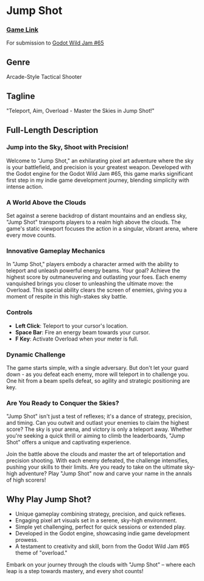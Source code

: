 # Jump Shot

### [Game Link](https://lethalgem.itch.io/jump-shot)

For submission to [Godot Wild Jam #65](https://itch.io/jam/godot-wild-jam-65)

## Genre

Arcade-Style Tactical Shooter

## Tagline

"Teleport, Aim, Overload - Master the Skies in Jump Shot!"

## Full-Length Description

### Jump into the Sky, Shoot with Precision!

Welcome to "Jump Shot," an exhilarating pixel art adventure where the sky is your battlefield, and precision is your greatest weapon. Developed with the Godot engine for the Godot Wild Jam #65, this game marks significant first step in my indie game development journey, blending simplicity with intense action.

### A World Above the Clouds

Set against a serene backdrop of distant mountains and an endless sky, "Jump Shot" transports players to a realm high above the clouds. The game's static viewport focuses the action in a singular, vibrant arena, where every move counts.

### Innovative Gameplay Mechanics

In "Jump Shot," players embody a character armed with the ability to teleport and unleash powerful energy beams. Your goal? Achieve the highest score by outmaneuvering and outlasting your foes. Each enemy vanquished brings you closer to unleashing the ultimate move: the Overload. This special ability clears the screen of enemies, giving you a moment of respite in this high-stakes sky battle.

### Controls

- **Left Click**: Teleport to your cursor's location.
- **Space Bar**: Fire an energy beam towards your cursor.
- **F Key**: Activate Overload when your meter is full.

### Dynamic Challenge

The game starts simple, with a single adversary. But don't let your guard down - as you defeat each enemy, more will teleport in to challenge you. One hit from a beam spells defeat, so agility and strategic positioning are key.

### Are You Ready to Conquer the Skies?

"Jump Shot" isn't just a test of reflexes; it's a dance of strategy, precision, and timing. Can you outwit and outlast your enemies to claim the highest score? The sky is your arena, and victory is only a teleport away. Whether you're seeking a quick thrill or aiming to climb the leaderboards, "Jump Shot" offers a unique and captivating experience.

Join the battle above the clouds and master the art of teleportation and precision shooting. With each enemy defeated, the challenge intensifies, pushing your skills to their limits. Are you ready to take on the ultimate sky-high adventure? Play "Jump Shot" now and carve your name in the annals of high scorers!

## Why Play Jump Shot?

- Unique gameplay combining strategy, precision, and quick reflexes.
- Engaging pixel art visuals set in a serene, sky-high environment.
- Simple yet challenging, perfect for quick sessions or extended play.
- Developed in the Godot engine, showcasing indie game development prowess.
- A testament to creativity and skill, born from the Godot Wild Jam #65 theme of "overload."

Embark on your journey through the clouds with "Jump Shot" – where each leap is a step towards mastery, and every shot counts!
